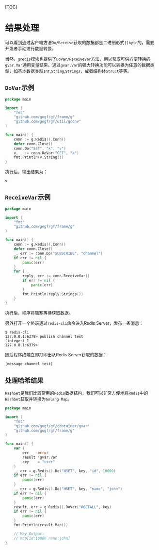[TOC]
# 结果处理

可以看到通过客户端方法`Do/Receive`获取的数据都是二进制形式`[]byte`的，需要开发者手动进行数据转换。

当然，`gredis`模块也提供了`DoVar/ReceiveVar`方法，用以获取可供方便转换的`gvar.Var`通用变量结果。通过`gvar.Var`的强大转换功能可以转换为任意的数据类型，如基本数据类型`Int`,`String`,`Strings`，或者结构体`Struct`等等。

## `DoVar`示例

```go
package main

import (
    "fmt"
    "github.com/gogf/gf/frame/g"
    "github.com/gogf/gf/util/gconv"
)

func main() {
    conn := g.Redis().Conn()
    defer conn.Close()
    conn.Do("SET", "k", "v")
    v, _ := conn.DoVar("GET", "k")
    fmt.Println(v.String())
}
```
执行后，输出结果为：
```html
v
```

## `ReceiveVar`示例

```go
package main

import (
	"fmt"
	"github.com/gogf/gf/frame/g"
)

func main() {
	conn := g.Redis().Conn()
	defer conn.Close()
	_, err := conn.Do("SUBSCRIBE", "channel")
	if err != nil {
		panic(err)
	}
	for {
		reply, err := conn.ReceiveVar()
		if err != nil {
			panic(err)
		}
		fmt.Println(reply.Strings())
	}
}
```
执行后，程序将阻塞等待获取数据。

另外打开一个终端通过`redis-cli`命令进入Redis Server，发布一条消息：
```shell
$ redis-cli
127.0.0.1:6379> publish channel test
(integer) 1
127.0.0.1:6379>
```
随后程序终端立即打印出从Redis Server获取的数据：
```html
[message channel test]
```

## 处理哈希结果

`HashSet`是我们比较常用的`Redis`数据结构，我们可以非常方便地将`Redis`中的`HashSet`获取并转换为`Golang Map`。

```go
package main

import (
	"fmt"
	"github.com/gogf/gf/container/gvar"
	"github.com/gogf/gf/frame/g"
)

func main() {
	var (
		err    error
		result *gvar.Var
		key    = "user"
	)
	_, err = g.Redis().Do("HSET", key, "id", 10000)
	if err != nil {
		panic(err)
	}
	_, err = g.Redis().Do("HSET", key, "name", "john")
	if err != nil {
		panic(err)
	}
	result, err = g.Redis().DoVar("HGETALL", key)
	if err != nil {
		panic(err)
	}
	fmt.Println(result.Map())

	// May Output:
	// map[id:10000 name:john]
}
```







